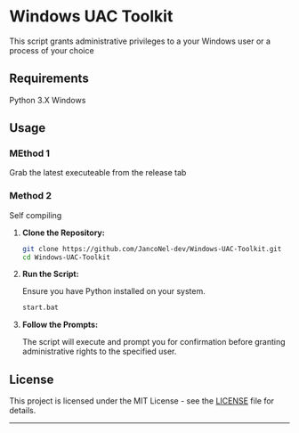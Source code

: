 # Windows UAC Toolkit

This script grants administrative privileges to a your Windows user or a process of your choice

## Requirements

Python 3.X
Windows

## Usage

### MEthod 1

Grab the latest executeable from the release tab

### Method 2

Self compiling

1. **Clone the Repository:**

   ```bash
   git clone https://github.com/JancoNel-dev/Windows-UAC-Toolkit.git
   cd Windows-UAC-Toolkit
   ```

2. **Run the Script:**

   Ensure you have Python installed on your system.

   ```bash
   start.bat
   ```

3. **Follow the Prompts:**

   The script will execute and prompt you for confirmation before granting administrative rights to the specified user.

## License

This project is licensed under the MIT License - see the [LICENSE](LICENSE) file for details.

---
